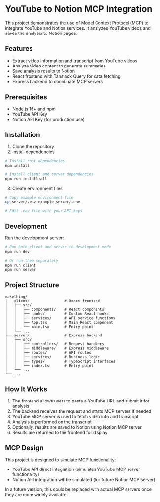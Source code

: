 # YouTube to Notion MCP Integration

This project demonstrates the use of Model Context Protocol (MCP) to integrate YouTube and Notion services. It analyzes YouTube videos and saves the analysis to Notion pages.

## Features

- Extract video information and transcript from YouTube videos
- Analyze video content to generate summaries
- Save analysis results to Notion
- React frontend with Tanstack Query for data fetching
- Express backend to coordinate MCP servers

## Prerequisites

- Node.js 16+ and npm
- YouTube API Key
- Notion API Key (for production use)

## Installation

1. Clone the repository
2. Install dependencies

```bash
# Install root dependencies
npm install

# Install client and server dependencies
npm run install:all
```

3. Create environment files

```bash
# Copy example environment file
cp server/.env.example server/.env

# Edit .env file with your API keys
```

## Development

Run the development server:

```bash
# Run both client and server in development mode
npm run dev

# Or run them separately
npm run client
npm run server
```

## Project Structure

```
makething/
├── client/                # React frontend
│   ├── src/
│   │   ├── components/    # React components
│   │   ├── hooks/         # Custom React hooks
│   │   ├── services/      # API service functions
│   │   ├── App.tsx        # Main React component
│   │   └── main.tsx       # Entry point
│   └── ...
├── server/                # Express backend
│   ├── src/
│   │   ├── controllers/   # Request handlers
│   │   ├── middleware/    # Express middleware
│   │   ├── routes/        # API routes
│   │   ├── services/      # Business logic
│   │   ├── types/         # TypeScript interfaces
│   │   └── index.ts       # Entry point
│   └── ...
└── ...
```

## How It Works

1. The frontend allows users to paste a YouTube URL and submit it for analysis
2. The backend receives the request and starts MCP servers if needed
3. YouTube MCP server is used to fetch video info and transcript
4. Analysis is performed on the transcript
5. Optionally, results are saved to Notion using Notion MCP server
6. Results are returned to the frontend for display

## MCP Design

This project is designed to simulate MCP functionality:

- YouTube API direct integration (simulates YouTube MCP server functionality)
- Notion API integration will be simulated (for future Notion MCP server)

In a future version, this could be replaced with actual MCP servers once they are more widely available.